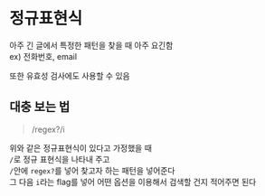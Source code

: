 # 정규표현식

아주 긴 글에서 특정한 패턴을 찾을 때 아주 요긴함<br>
ex) 전화번호, email

또한 유효성 검사에도 사용할 수 있음

## 대충 보는 법

> /regex?/i

위와 같은 정규표현식이 있다고 가정했을 때<br>
`/`로 정규 표현식을 나타내 주고<br>
`/`안에 `regex?`를 넣어 찾고자 하는 패턴을 넣어준다<br>
그 다음 `i`라는 flag를 넣어 어떤 옵션을 이용해서 검색할 건지 적어주면 된다

